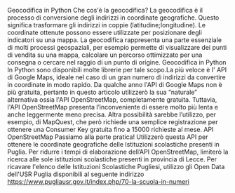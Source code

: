 Geocodifica in Python
Che cos'è la geocodifica?
La geocodifica è il processo di conversione degli indirizzi in coordinate geografiche. Questo significa trasformare gli indirizzi in coppie (latitudine;longitudine). Le coordinate ottenute possono essere utilizzate per posizionare degli indicatori su una mappa.
La geocodifica rappresenta una parte essenziale di molti processi geospaziali, per esempio permette di visualizzare dei punti di vendita su una mappa,  calcolare un percorso ottimizzato per una consegna o cercare nel raggio di un punto di origine.
Geocodifica in Python
In Python sono disponibili molte librerie per tale scopo.La più veloce è l' API di Google Maps, ideale nel caso di un gran numero di indirizzi da convertire in coordinate in modo rapido.
Da qualche anno l'API di Google Maps non è più gratuita, pertanto in questo articolo utilizzerò la sua “naturale” alternativa ossia l'API OpenStreetMap, completamente gratuita. Tuttavia, l'API OpenStreetMap presenta l’inconveniente di essere molto più lenta e anche leggermente meno precisa.
Altra possibilità sarebbe l’utilizzo, per esempio, di MapQuest, che però richiede una semplice registrazione per ottenere una Consumer Key gratuita fino a 15000 richieste al mese.
API OpenStreetMap
Passiamo alla parte pratica!
Utilizzerò questa API per ottenere le coordinate geografiche delle Istituzioni scolastiche presenti in Puglia. Per ridurre i tempi di elaborazione dell’API OpenStreetMap, limiterò la ricerca alle sole istituzioni scolastiche presenti in provincia di Lecce.
Per ricavare l'elenco delle Istituzioni Scolastiche Pugliesi, utilizzo gli Open Data dell'USR Puglia disponibili al seguente indirizzo https://www.pugliausr.gov.it/index.php/70-la-scuola-in-numeri
